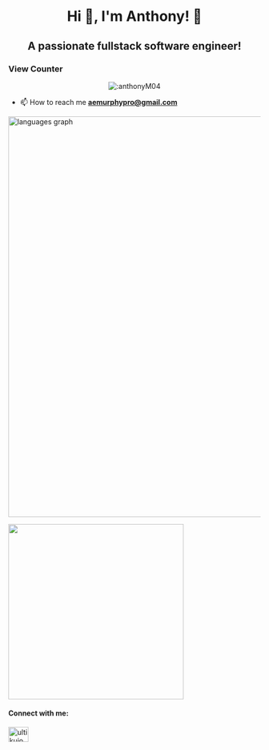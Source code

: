 <h1 align="center">Hi 👋, I'm Anthony! 💽</h1>
<h2 align="center">A passionate fullstack software engineer!</h2>

<h3> View Counter </h3>
<p align="center">   <img src="https://count.getloli.com/get/@:AnthonyM04" alt=":anthonyM04" /> </p>

- 📫 How to reach me **aemurphypro@gmail.com**

<img src="https://github-readme-stats.vercel.app/api/wakatime?username=AnthonyM04&theme=github_dark&layout=compact" width="800" alt="languages graph"  />
  
<a href="https://www.last.fm/user/ultikujo"><img src="https://lastfm-recently-played.vercel.app/api?user=ultikujo" height="auto" width="350px"/></a>

<h4 align="left">Connect with me:</h4>
<p align="left">
  
<a href="https://instagram.com/anthony04dev/" target="blank"><img align="center" src="https://raw.githubusercontent.com/rahuldkjain/github-profile-readme-generator/master/src/images/icons/Social/instagram.svg" alt="ultikujo" height="30" width="40" /></a>
</p>
